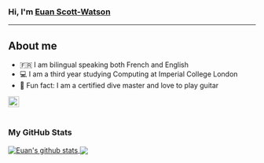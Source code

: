### Hi, I'm [Euan Scott-Watson][linkedIn]

---

## About me

- 🇫🇷   I am bilingual speaking both French and English
- 💻   I am a third year studying Computing at Imperial College London
- 🤿   Fun fact: I am a certified dive master and love to play guitar

[<img align="left" alt="EuanScottWatson | LinkedIn" width="22px" src="https://cdn.jsdelivr.net/npm/simple-icons@v3/icons/linkedin.svg" />][linkedIn]

[linkedIn]: https://www.linkedin.com/in/euan-scott-watson-4211951b7/
<br />
---

### My GitHub Stats

<a href="https://github.com/anuraghazra/github-readme-stats">
  <img align="center" src="https://github-readme-stats.vercel.app/api?username=euanscottwatson&show_icons=true&include_all_commits=true&theme=material-palenight" alt="Euan's github stats" />
</a>

<a href="https://github.com/anuraghazra/github-readme-stats">
  <img align="center" src="https://github-readme-stats.vercel.app/api/top-langs/?username=euanscottwatson&layout=compact&theme=material-palenight" />
</a>

<!-- ### My Week in Code:
<a href="#my-week-in-code"><img src="https://readme-stats-seven-beta.vercel.app/api/wakatime?username=euanscottwatson&hide_border=true#2"></img></a>
 -->
